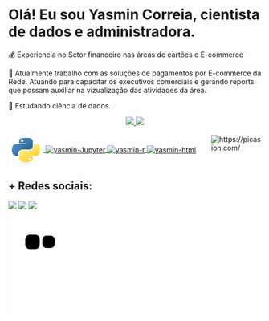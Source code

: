 # Olá! Eu sou Yasmin Correia, cientista de dados e administradora.

💰 Experiencia no Setor financeiro nas áreas de cartões e E-commerce

💼 Atualmente trabalho com as soluções de pagamentos por E-commerce da Rede. Atuando para capacitar os executivos comerciais e gerando reports que possam auxiliar na vizualização das atividades da área.

🌱 Estudando ciência de dados.

<div align="center"> 
  <a href="https://github.com/Yasmcor">
  <img height="150em" src="https://github-readme-stats.vercel.app/api?username=Yasmcor&show_icons=true&theme=onedark&include_all_commits=true&count_private=true"/>
  <img height="150em" src="https://github-readme-stats.vercel.app/api/top-langs/?username=Yasmcor&layout=compact&langs_count=7&theme=onedark"/>
</div>
  
  <div style="display: inline_block"><br> 
    <img align="center" alt="yasmin-Python" height="60" width="70" src="https://raw.githubusercontent.com/devicons/devicon/master/icons/python/python-original.svg">
    <img align="center" alt="yasmin-Jupyter" height="60" width="70" src="https://cdn.jsdelivr.net/gh/devicons/devicon/icons/jupyter/jupyter-original-wordmark.svg" /> 
    <img align="center" alt="yasmin-r" height="60" width="70" src="https://cdn.jsdelivr.net/gh/devicons/devicon/icons/r/r-original.svg" /> 
    <img align="center" alt="yasmin-html" height="50" width="60" src="https://cdn.jsdelivr.net/gh/devicons/devicon/icons/html5/html5-original.svg" />
    
   <a href="https://picasion.com/">
  <img  align="right" src="https://i.picasion.com/pic91/02c9318e35c83079613a1660093c84c7.gif" width="100" height="150" border="0" alt="https://picasion.com/" /></a><br />
  </div> 
  
  
  ## + Redes sociais:
 
<div>  
  <a href="www.linkedin.com/in/yasmincorreiasilva" target="_blank"><img src="https://img.shields.io/badge/-LinkedIn-%230077B5?style=for-the-badge&logo=linkedin&logoColor=white" target="_blank"></a> 
  <a href = "mailto:yasmincorreiasilva14@gmail.com"><img src="https://img.shields.io/badge/-Gmail-%23333?style=for-the-badge&logo=gmail&logoColor=white" target="_blank"></a>
  <a href = "https://stackoverflow.com/users/16921776/yasmin-correia-da-silva"><img src="https://img.shields.io/badge/Stack_Overflow-FE7A16?style=for-the-badge&logo=stack-overflow&logoColor=white"target="_blank"></a>

 ![Snake animation](https://github.com/Yasmcor/Yasmincorreia/blob/output/github-contribution-grid-snake.svg)
</div>
